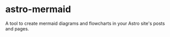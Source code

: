 # astro-mermaid
A tool to create mermaid diagrams and flowcharts in your Astro site's posts and pages.
